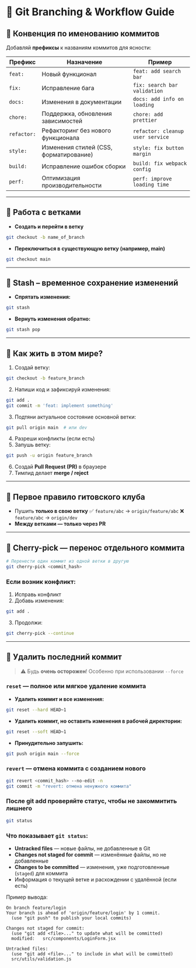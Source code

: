 # 🌿 Git Branching & Workflow Guide

## 📌 Конвенция по именованию коммитов

Добавляй **префиксы** к названиям коммитов для ясности:

| Префикс     | Назначение                             | Пример                           |
| ----------- | -------------------------------------- | -------------------------------- |
| `feat:`     | Новый функционал                       | `feat: add search bar`           |
| `fix:`      | Исправление бага                       | `fix: search bar validation`     |
| `docs:`     | Изменения в документации               | `docs: add info on loading`      |
| `chore:`    | Поддержка, обновления зависимостей     | `chore: add prettier`            |
| `refactor:` | Рефакторинг без нового функционала     | `refactor: cleanup user service` |
| `style:`    | Изменения стилей (CSS, форматирование) | `style: fix button margin`       |
| `build:`    | Исправление ошибок сборки              | `build: fix webpack config`      |
| `perf:`     | Оптимизация производительности         | `perf: improve loading time`     |

---

## 🌱 Работа с ветками

- **Создать и перейти в ветку**

```bash
git checkout -b name_of_branch
```

- **Переключиться в существующую ветку (например, main)**

```bash
git checkout main
```

---

## 💾 Stash – временное сохранение изменений

- **Спрятать изменения:**

```bash
git stash
```

- **Вернуть изменения обратно:**

```bash
git stash pop
```

---

## 🚀 Как жить в этом мире?

1.  Создай ветку:

```bash
git checkout -b feature_branch
```

2.  Напиши код и зафиксируй изменения:

```bash
git add .
git commit -m 'feat: implement something'
```

3.  Подтяни актуальное состояние основной ветки:

```bash
git pull origin main  # или dev
 ```

4.  Разреши конфликты (если есть)
5.  Запушь ветку:

```bash
git push -u origin feature_branch
```

6.  Создай **Pull Request (PR)** в браузере
7.  Тимлид делает **merge / reject**

---

## 📏 Первое правило гитовского клуба

- Пушить **только в свою ветку** ✅ `feature/abc` → `origin/feature/abc` ❌ `feature/abc` → `origin/dev`
- **Между ветками — только через PR**

---

## 🍒 Cherry-pick — перенос отдельного коммита

```bash
# Перенести один коммит из одной ветки в другую
git cherry-pick <commit_hash>
```

### Если возник конфликт:

1.  Исправь конфликт
2.  Добавь изменения:

```bash
git add .
```

3.  Продолжи:

```bash
git cherry-pick --continue
```

---

## 🧨 Удалить последний коммит

> ⚠️ Будь **очень осторожен**! Особенно при использовании `--force`

### `reset` — полное или мягкое удаление коммита

- **Удалить коммит и все изменения:**

```bash
git reset --hard HEAD~1
```

- **Удалить коммит, но оставить изменения в рабочей директории:**

```bash
git reset --soft HEAD~1
```

- **Принудительно запушить:**

```bash
git push origin main --force
```

### `revert` — отмена коммита с созданием нового

```bash
git revert <commit_hash> --no-edit -n
git commit -m "revert: отмена ненужного коммита"
```

### После git add проверяйте статус, чтобы не закоммитить лишнего

```bash
git status
```

### Что показывает `git status`:

- **Untracked files** — новые файлы, не добавленные в Git
- **Changes not staged for commit** — изменённые файлы, но не добавленные
- **Changes to be committed** — изменения, уже подготовленные (`staged`) для коммита
- Информация о текущей ветке и расхождении с удалённой (если есть)

Пример вывода:

```
On branch feature/login
Your branch is ahead of 'origin/feature/login' by 1 commit.
  (use "git push" to publish your local commits)

Changes not staged for commit:
  (use "git add <file>..." to update what will be committed)
  modified:   src/components/LoginForm.jsx

Untracked files:
  (use "git add <file>..." to include in what will be committed)
  src/utils/validation.js
```
